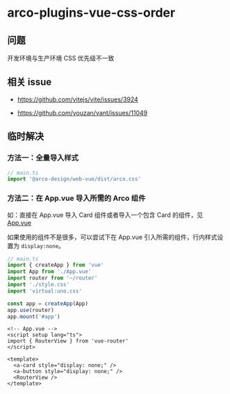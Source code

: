 # arco-plugins-vue-css-order

## 问题

开发环境与生产环境 CSS 优先级不一致

## 相关 issue

- https://github.com/vitejs/vite/issues/3924

- https://github.com/youzan/vant/issues/11049

## 临时解决
### 方法一：全量导入样式

```ts
// main.ts
import '@arco-design/web-vue/dist/arco.css'
```

### 方法二：在 App.vue 导入所需的 Arco 组件

如：直接在 App.vue 导入 Card 组件或者导入一个包含 Card 的组件，见 [App.vue](./src/App.vue#L25)

如果使用的组件不是很多，可以尝试下在 App.vue 引入所需的组件，行内样式设置为 `display:none`。

```ts
// main.ts
import { createApp } from 'vue'
import App from './App.vue'
import router from '~/router'
import './style.css'
import 'virtual:uno.css'

const app = createApp(App)
app.use(router)
app.mount('#app')
```

```vue
<!-- App.vue -->
<script setup lang="ts">
import { RouterView } from 'vue-router'
</script>

<template>
  <a-card style="display: none;" />
  <a-button style="display: none;" />
  <RouterView />
</template>
```
